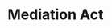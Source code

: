 [Bill number: 9-101]: #
[Author: Brushie Teeth]: #
[Proposed Date: 5/7/2024]: #
[Passed Date: 5/23/2024]: #

# Mediation Act
